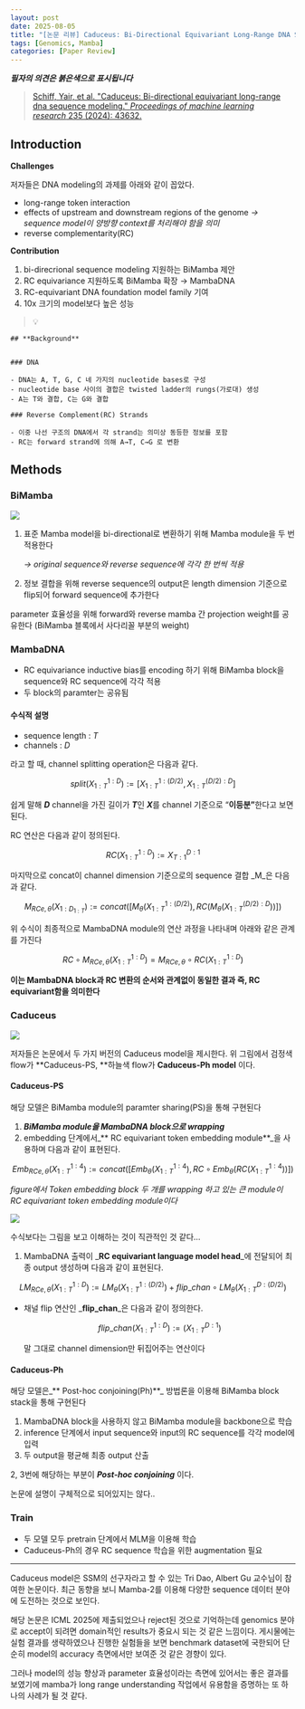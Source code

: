 ```yaml
---
layout: post
date: 2025-08-05
title: "[논문 리뷰] Caduceus: Bi-Directional Equivariant Long-Range DNA Sequence Modeling"
tags: [Genomics, Mamba]
categories: [Paper Review]
---
```


<span class="notion-red">_**필자의 의견은 붉은색으로 표시됩니다**_</span>


> [Schiff, Yair, et al. "Caduceus: Bi-directional equivariant long-range dna sequence modeling." ](https://pmc.ncbi.nlm.nih.gov/articles/PMC12189541/)[_Proceedings of machine learning research_](https://pmc.ncbi.nlm.nih.gov/articles/PMC12189541/)[ 235 (2024): 43632.](https://pmc.ncbi.nlm.nih.gov/articles/PMC12189541/)



## Introduction


**Challenges**


저자들은 DNA modeling의 과제를 아래와 같이 꼽았다.

- long-range token interaction
- effects of upstream and downstream regions of the genome 
_→ sequence model이 양방향 context를 처리해야 함을 의미_
- reverse complementarity(RC)

**Contribution**

1. bi-direcrional sequence modeling 지원하는 BiMamba 제안
1. RC equivariance 지원하도록 BiMamba 확장 → MambaDNA
1. RC-equivariant DNA foundation model family 기여
1. 10x 크기의 model보다 높은 성능

> 💡 


	## **Background**


	### DNA

	- DNA는 A, T, G, C 네 가지의 nucleotide bases로 구성
	- nucleotide base 사이의 결합은 twisted ladder의 rungs(가로대) 생성
	- A는 T와 결합, C는 G와 결합

	### Reverse Complement(RC) Strands

	- 이중 나선 구조의 DNA에서 각 strand는 의미상 동등한 정보를 포함
	- RC는 forward strand에 의해 A→T, C→G 로 변환


## Methods



### BiMamba


![](https://prod-files-secure.s3.us-west-2.amazonaws.com/542b861c-36a8-4051-84e5-8804b6728dba/2c247d59-7815-4980-99f0-8f0d21f445a7/image.png?X-Amz-Algorithm=AWS4-HMAC-SHA256&X-Amz-Content-Sha256=UNSIGNED-PAYLOAD&X-Amz-Credential=ASIAZI2LB46665Y7UFUC%2F20250820%2Fus-west-2%2Fs3%2Faws4_request&X-Amz-Date=20250820T050054Z&X-Amz-Expires=3600&X-Amz-Security-Token=IQoJb3JpZ2luX2VjEIT%2F%2F%2F%2F%2F%2F%2F%2F%2F%2FwEaCXVzLXdlc3QtMiJHMEUCIEaDuxrtxE3F58qqSt%2B04bYqZwW5%2FV%2BorC%2Bc8iY5PAjIAiEArKBesjsraB9GQwfc5fKNbN101JUkytIgmUiUSAZAc58qiAQIzf%2F%2F%2F%2F%2F%2F%2F%2F%2F%2FARAAGgw2Mzc0MjMxODM4MDUiDBjjLtJ33%2BcoNa777CrcA%2FJPQAwwrsq1oe2W43GdrxbVoaWQjkvAk2mgQG9nz84ESAbPbr4DC55nx3qlRM0nPRl0f%2BN%2FEKhD4XI8QESdhh7xWZ3PTL2cMk37iyeD%2Fdn14qKmSbuInQ7vHFn6qYicTnQ3CDZPEEjabY3xAsNxJW%2B%2BOCp%2BI9HS8gLit5Keyefb%2F3%2FqJl611rjPx3ZPkJKZ8kJOHqu7hhTqf%2FZkBqFj%2By7Dv9Vp%2BRdeMaMbPcYwbh95rfnqVikwj7s%2BHntXfT1kR6gUd49bTj9Qex2vdGjUH5kwVC3fH036LGS9GXYTCV5bT5e%2BAfh3x682Tptuhq0csSi4soMjuo%2Bzy6fSbipYfS6%2FL%2FuHwTc7R9uo5%2Fkgw9nxPhiTs7V1vge1Znp7rFo8pXz0215gPJDiik9bm6vyvVAzda2mQpWsivWgLJU5lniIH6cOk0Gtxizx%2BuCGMhT%2ByuSiPi0w7PkXK4ZzorETNt64X4HeLEJ62jxHKCzlcx575IZiuSE%2FR8%2BpUzx4B4Ab24nV3%2B5d9nhDbBCiBZD7iyvKTjRQdGTONc4vxdoohBMiT8m1rO6s70aNpHyvvhCwRdh4o0hVG5AMv0ufraLoSgWeIR55cVRYdbu4uKhcRreF6Dv1LUrAeXf%2Fnbx9MPGJlcUGOqUBN%2BmeVLQlQQURPVN7Mymr4Zkv4m0oYBmF8mOd44srU0Axj9Y6Nxeu%2Bv8zTGjUSVeQdsneBwNEt0X8XknWgBAYCC0euzYfBZVh3irgYToSw9Z61CWXUPZZtQ8LHfIVqKfJdlNKSvqHB7biYE%2BM0muB22MdVMx6F9ardGUf8oG232ZioFXszl9dZ8bvoVDX1iwOLxjcYxLDHNS%2F5V4CPCUF55Evvg3d&X-Amz-Signature=5167c13ab2211a8150712915f160aa1d1f8aa0b59d16fe26ec2d7cbfcbcf12d4&X-Amz-SignedHeaders=host&x-amz-checksum-mode=ENABLED&x-id=GetObject)

1. 표준 Mamba model을 bi-directional로 변환하기 위해 Mamba module을 두 번 적용한다

	_→ original sequence와 reverse sequence에 각각 한 번씩 적용_

1. 정보 결합을 위해 reverse sequence의 output은 length dimension 기준으로 flip되어 forward sequence에 추가한다

parameter 효율성을 위해 forward와 reverse mamba 간 projection weight를 공유한다 (BiMamba 블록에서 사다리꼴 부분의 weight)



### MambaDNA

- RC equivariance inductive bias를 encoding 하기 위해 BiMamba block을 sequence와 RC sequence에 각각 적용
- 두 block의 paramter는 공유됨


#### 수식적 설명

- sequence length : _T_
- channels : _D_

라고 할 때,  channel splitting operation은 다음과 같다.


$$
split(X^{1:D}_{1:T}):=[X^{1:(D/2)}_{1:T},X^{(D/2):D}_{1:T}]
$$


<span class="notion-red">쉽게 말해 </span><span class="notion-red">_**D**_</span><span class="notion-red"> channel을 가진 길이가 </span><span class="notion-red">_**T**_</span><span class="notion-red">인 </span><span class="notion-red">_**X**_</span><span class="notion-red">를 channel 기준으로 “</span><span class="notion-red">**이등분”**</span><span class="notion-red">한다고 보면 된다.</span>


RC 연산은 다음과 같이 정의된다.


$$
RC(X^{1:D}_{1:T}):=X^{D:1}_{T:1}
$$


마지막으로 concat이 channel dimension 기준으로의 sequence 결합 _M_은 다음과 같다.


$$
M_{RCe,\theta}(X_{1:D_{1:T}}):=concat([M_{\theta}(X^{1:(D/2)}_{1:T}),RC(M_{\theta}(X^{(D/2):D}_{1:T}))])
$$


위 수식이 최종적으로 MambaDNA module의 연산 과정을 나타내며 아래와 같은 관계를 가진다


$$
RC\circ M_{RCe,\theta}(X^{1:D}_{1:T}) = M_{RCe,\theta} \circ RC(X^{1:D}_{1:T})
$$


**이는 MambaDNA block과 RC 변환의 순서와 관계없이 동일한 결과 즉, RC equivariant함을 의미한다**



### Caduceus


![](https://prod-files-secure.s3.us-west-2.amazonaws.com/542b861c-36a8-4051-84e5-8804b6728dba/f94a60d7-8145-473b-aef9-7c68d3ec604a/image.png?X-Amz-Algorithm=AWS4-HMAC-SHA256&X-Amz-Content-Sha256=UNSIGNED-PAYLOAD&X-Amz-Credential=ASIAZI2LB46665Y7UFUC%2F20250820%2Fus-west-2%2Fs3%2Faws4_request&X-Amz-Date=20250820T050054Z&X-Amz-Expires=3600&X-Amz-Security-Token=IQoJb3JpZ2luX2VjEIT%2F%2F%2F%2F%2F%2F%2F%2F%2F%2FwEaCXVzLXdlc3QtMiJHMEUCIEaDuxrtxE3F58qqSt%2B04bYqZwW5%2FV%2BorC%2Bc8iY5PAjIAiEArKBesjsraB9GQwfc5fKNbN101JUkytIgmUiUSAZAc58qiAQIzf%2F%2F%2F%2F%2F%2F%2F%2F%2F%2FARAAGgw2Mzc0MjMxODM4MDUiDBjjLtJ33%2BcoNa777CrcA%2FJPQAwwrsq1oe2W43GdrxbVoaWQjkvAk2mgQG9nz84ESAbPbr4DC55nx3qlRM0nPRl0f%2BN%2FEKhD4XI8QESdhh7xWZ3PTL2cMk37iyeD%2Fdn14qKmSbuInQ7vHFn6qYicTnQ3CDZPEEjabY3xAsNxJW%2B%2BOCp%2BI9HS8gLit5Keyefb%2F3%2FqJl611rjPx3ZPkJKZ8kJOHqu7hhTqf%2FZkBqFj%2By7Dv9Vp%2BRdeMaMbPcYwbh95rfnqVikwj7s%2BHntXfT1kR6gUd49bTj9Qex2vdGjUH5kwVC3fH036LGS9GXYTCV5bT5e%2BAfh3x682Tptuhq0csSi4soMjuo%2Bzy6fSbipYfS6%2FL%2FuHwTc7R9uo5%2Fkgw9nxPhiTs7V1vge1Znp7rFo8pXz0215gPJDiik9bm6vyvVAzda2mQpWsivWgLJU5lniIH6cOk0Gtxizx%2BuCGMhT%2ByuSiPi0w7PkXK4ZzorETNt64X4HeLEJ62jxHKCzlcx575IZiuSE%2FR8%2BpUzx4B4Ab24nV3%2B5d9nhDbBCiBZD7iyvKTjRQdGTONc4vxdoohBMiT8m1rO6s70aNpHyvvhCwRdh4o0hVG5AMv0ufraLoSgWeIR55cVRYdbu4uKhcRreF6Dv1LUrAeXf%2Fnbx9MPGJlcUGOqUBN%2BmeVLQlQQURPVN7Mymr4Zkv4m0oYBmF8mOd44srU0Axj9Y6Nxeu%2Bv8zTGjUSVeQdsneBwNEt0X8XknWgBAYCC0euzYfBZVh3irgYToSw9Z61CWXUPZZtQ8LHfIVqKfJdlNKSvqHB7biYE%2BM0muB22MdVMx6F9ardGUf8oG232ZioFXszl9dZ8bvoVDX1iwOLxjcYxLDHNS%2F5V4CPCUF55Evvg3d&X-Amz-Signature=161471b7a55a066b0805cff8448f29a3b25e211f7b48a9efea706135f8e0eadd&X-Amz-SignedHeaders=host&x-amz-checksum-mode=ENABLED&x-id=GetObject)


저자들은 논문에서 두 가지 버전의 Caduceus model을 제시한다. 위 그림에서 검정색 flow가 **Caduceus-PS, **하늘색 flow가 **Caduceus-Ph model** 이다.



#### Caduceus-PS


해당 모델은 BiMamba module의 paramter sharing(PS)을 통해 구현된다

1. _**BiMamba module을 MambaDNA block으로 wrapping**_
1. embedding 단계에서_** RC equivariant token embedding module**_을 사용하며 다음과 같이 표현된다.

$$
Emb_{RCe,\theta}(X^{1:4}_{1:T}):=concat([Emb_{\theta}(X^{1:4}_{1:T}),RC \circ Emb_{\theta}(RC(X^{1:4}_{1:T}))])
$$


_figure에서 Token embedding block 두 개를 wrapping 하고 있는 큰 module이 RC equivariant token embedding module이다_


![](https://prod-files-secure.s3.us-west-2.amazonaws.com/542b861c-36a8-4051-84e5-8804b6728dba/b175e4da-71eb-4e91-8c23-a06dabe673c9/image.png?X-Amz-Algorithm=AWS4-HMAC-SHA256&X-Amz-Content-Sha256=UNSIGNED-PAYLOAD&X-Amz-Credential=ASIAZI2LB46665Y7UFUC%2F20250820%2Fus-west-2%2Fs3%2Faws4_request&X-Amz-Date=20250820T050054Z&X-Amz-Expires=3600&X-Amz-Security-Token=IQoJb3JpZ2luX2VjEIT%2F%2F%2F%2F%2F%2F%2F%2F%2F%2FwEaCXVzLXdlc3QtMiJHMEUCIEaDuxrtxE3F58qqSt%2B04bYqZwW5%2FV%2BorC%2Bc8iY5PAjIAiEArKBesjsraB9GQwfc5fKNbN101JUkytIgmUiUSAZAc58qiAQIzf%2F%2F%2F%2F%2F%2F%2F%2F%2F%2FARAAGgw2Mzc0MjMxODM4MDUiDBjjLtJ33%2BcoNa777CrcA%2FJPQAwwrsq1oe2W43GdrxbVoaWQjkvAk2mgQG9nz84ESAbPbr4DC55nx3qlRM0nPRl0f%2BN%2FEKhD4XI8QESdhh7xWZ3PTL2cMk37iyeD%2Fdn14qKmSbuInQ7vHFn6qYicTnQ3CDZPEEjabY3xAsNxJW%2B%2BOCp%2BI9HS8gLit5Keyefb%2F3%2FqJl611rjPx3ZPkJKZ8kJOHqu7hhTqf%2FZkBqFj%2By7Dv9Vp%2BRdeMaMbPcYwbh95rfnqVikwj7s%2BHntXfT1kR6gUd49bTj9Qex2vdGjUH5kwVC3fH036LGS9GXYTCV5bT5e%2BAfh3x682Tptuhq0csSi4soMjuo%2Bzy6fSbipYfS6%2FL%2FuHwTc7R9uo5%2Fkgw9nxPhiTs7V1vge1Znp7rFo8pXz0215gPJDiik9bm6vyvVAzda2mQpWsivWgLJU5lniIH6cOk0Gtxizx%2BuCGMhT%2ByuSiPi0w7PkXK4ZzorETNt64X4HeLEJ62jxHKCzlcx575IZiuSE%2FR8%2BpUzx4B4Ab24nV3%2B5d9nhDbBCiBZD7iyvKTjRQdGTONc4vxdoohBMiT8m1rO6s70aNpHyvvhCwRdh4o0hVG5AMv0ufraLoSgWeIR55cVRYdbu4uKhcRreF6Dv1LUrAeXf%2Fnbx9MPGJlcUGOqUBN%2BmeVLQlQQURPVN7Mymr4Zkv4m0oYBmF8mOd44srU0Axj9Y6Nxeu%2Bv8zTGjUSVeQdsneBwNEt0X8XknWgBAYCC0euzYfBZVh3irgYToSw9Z61CWXUPZZtQ8LHfIVqKfJdlNKSvqHB7biYE%2BM0muB22MdVMx6F9ardGUf8oG232ZioFXszl9dZ8bvoVDX1iwOLxjcYxLDHNS%2F5V4CPCUF55Evvg3d&X-Amz-Signature=a990253dee43ef2d2dba890d34e9e7b81e42fec71b42b0cdd3fdea8f4481b8d5&X-Amz-SignedHeaders=host&x-amz-checksum-mode=ENABLED&x-id=GetObject)


<span class="notion-red">수식보다는 그림을 보고 이해하는 것이 직관적인 것 같다…</span>

1. MambaDNA 출력이 _**RC equivariant language model head**_에 전달되어 최종 output 생성하며 다음과 같이 표현된다.

$$
LM_{RCe,\theta}(X^{1:D}_{1:T}):= LM_{\theta}(X^{1:(D/2)}_{1:T})+flip\_chan\circ LM_{\theta}(X^{D:(D/2)}_{1:T})
$$

- 채널 flip 연산인 _**flip\_chan**_은 다음과 같이 정의한다.

	$$
	flip\_chan(X^{1:D}_{1:T}):=(X^{D:1}_{1:T})
	$$


	말 그대로 channel dimension만 뒤집어주는 연산이다



#### Caduceus-Ph


해당 모델은_** Post-hoc conjoining(Ph)**_ 방법론을 이용해 BiMamba block stack을 통해 구현된다

1. MambaDNA block을 사용하지 않고 BiMamba module을 backbone으로 학습
1. inference 단계에서 input sequence와 input의 RC sequence를 각각 model에 입력
1. 두 output을 평균해 최종 output 산출

2, 3번에 해당하는 부분이 _**Post-hoc conjoining**_ 이다.


<span class="notion-red">논문에 설명이 구체적으로 되어있지는 않다..</span>



### Train

- 두 모델 모두 pretrain 단계에서 MLM을 이용해 학습
- Caduceus-Ph의 경우 RC sequence 학습을 위한 augmentation 필요

---


<span class="notion-red">Caduceus model은 SSM의 선구자라고 할 수 있는 Tri Dao, Albert Gu 교수님이 참여한 논문이다. 최근 동향을 보니 Mamba-2를 이용해 다양한 sequence 데이터 분야에 도전하는 것으로 보인다.</span>


<span class="notion-red">해당 논문은 ICML 2025에 제출되었으나 reject된 것으로 기억하는데 genomics 분야로 accept이 되려면 domain적인 results가 중요시 되는 것 같은 느낌이다. 게시물에는 실험 결과를 생략하였으나 진행한 실험들을 보면 benchmark dataset에 국한되어 단순히 model의 accuracy 측면에서만 보여준 것 같은 경향이 있다.</span>


<span class="notion-red">그러나 model의 성능 향상과 parameter 효율성이라는 측면에 있어서는 좋은 결과를 보였기에 mamba가 long range understanding 작업에서 유용함을 증명하는 또 하나의 사례가 될 것 같다.</span>

